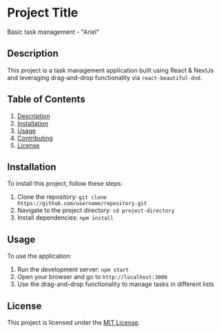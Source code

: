 # Project Title
 Basic task management - "Ariel"
## Description

<!-- Provide a brief overview of what the project is about -->

This project is a task management application built using React & NextJs and leveraging drag-and-drop functionality via `react-beautiful-dnd`.

## Table of Contents

<!-- If your README is long, adding a table of contents can help users navigate -->

1. [Description](#description)
2. [Installation](#installation)
3. [Usage](#usage)
4. [Contributing](#contributing)
5. [License](#license)

## Installation

<!-- Outline the steps needed to install the project and get it running -->

To install this project, follow these steps:

1. Clone the repository: `git clone https://github.com/username/repository.git`
2. Navigate to the project directory: `cd project-directory`
3. Install dependencies: `npm install`

## Usage

<!-- Explain how users can use the application or interact with the project -->

To use the application:

1. Run the development server: `npm start`
2. Open your browser and go to `http://localhost:3000`
3. Use the drag-and-drop functionality to manage tasks in different lists

## License

<!-- Specify the project's license -->

This project is licensed under the [MIT License](https://opensource.org/licenses/MIT).
